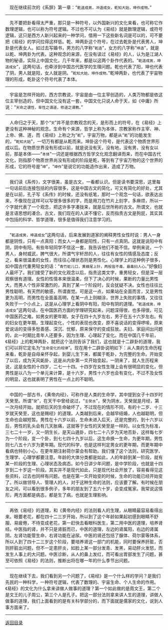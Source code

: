 &emsp;现在继续前次的《系辞》第一章：“``乾道成男，冲道成女，乾知大始，坤作成物。``”
___
&emsp;先不要把卦看得太严重，那只是一种符号，以外国新兴的文化来看，也可称它作数理逻辑，也可以称为符号逻辑。不过也不可认为《易经》就是数理逻辑，或符号逻辑，这只是西方人新兴起来的一种学问，借用一下这些新名词是可以的，可不要把《易经》的学问拉得这样低。乾、坤两卦这个符号，在过去乾卦是代表男人，坤卦是代表女人。如过去写婚书，男方的八字称“``乾造``”，女方的八字称“``坤造``”，就是以乾、坤两卦为代表。这种观念的来源，在没有读过《易经》的人，认为是江湖人物的秘语，实际上中国文化，几千年来，都是以这两个卦作代表的。“``乾道成男，坤道成女``”，这两句话，也牵涉到中国古代医学的生理问题。乾也代表了阳，坤也代表了阴，男人就是阳，女人就是阴。“``乾知大始，坤作成物。``”乾坤两卦，也代表了宇宙物理的形成，乾卦这个符号代表了本体。
___
&emsp;宇宙是怎样开始的，西方宗教说，宇宙是由一位主宰创造的，人类万物都是依这位主宰创造的，但中国文化没有这一套，中国文化只说人命于天，如《中庸》所说：“``天命之谓性，率性之谓道，修道之谓教。``”
___
&emsp;人命归之于天，那个“``天``”并不是宗教观念的天，是形而上的符号，在《易经》上更没有这种神秘的观念。生命有个来源，哲学上称为本体，宗教家称作主宰、神、上帝、佛、道，而《易经》上称之为“``乾``”，宇宙万物，都是从“``乾``”的功能发生的，“``乾知大始``”，一切万有都是从乾而来。坤卦这个符号，是代表这个物质世界形成以后。在物质世界没有形成以前，就是说没有天，没有地，没有男，没有女以前，那是本体——“``本体``”一词还是根据西方哲学文化观念翻译而来，而在中国古代文化，则指那个物质世界尚没有形成的阶段是乾，等到有了宇宙万物的这个世界的形成，它的符号是“``坤``”，“``坤作``”是说它的功能造作出来，造成了万物。
___
&emsp;我们读《系传》，文字很美，虽是古文，一看都认识。但是读书要深思，这里每一句话前后连接包括的内容很多，这是中国古文的简化，可又有简化的好处，尤其是在以前，孔子写《系传》的时候，还没有纸笔，那时一个观念一句话，欲表达出来，不像现在这样可以写很多很多的字，而是用刀在竹片上刻字，多麻烦，所以一个字就代表了一个观念，把这许多字凑拢来，就是后世所称的古文。所谓文，也就是言语思想的凑合。古文，我们现在的人读不懂它，反而指责古文是狗屁，其实其中包括的科学、哲学道理，很多是值得我们注意学习的。
___
&emsp;“``乾道成男，坤道成女``”这两句话，后来发展到道家的阐释男性女性时说：男人一身都是阴性，只有一点真阳；而女人一身都是阳性，只有一点真阴。这就是说阳中有阴，阴中有阳。有些年轻同学不信这一套，我告诉他们不能不信。举例来说，一个男人，身材威武，脾气很大，所谓气宇轩昂的人，往往有女性的情感及态度；反之，看来很温柔的女性，而往往心理状态则是男性化。心理学上的这种例子很多，如中国古代重男轻女的话：“``青竹蛇儿口，黄蜂尾上针，两般皆不毒，最毒妇人心。``”好像妇人最坏了。我们接受了新的文化观念以后，指责这类文字，重男轻女，但是深一层观察很有道理。女性的性情本来很温柔，但下了决心的时候，果断的力量比男性大，而男人个性非常激烈的，真到了某一个阶段时，反会犹疑不决。女性也往往比男性聪明，有天然的敏感，所谓直觉。可是这一点，如果站在全面而言，又是男性更为高明，而男性在全面虽高明，在某一点上则糊涂，世界上失败的事情，又往往失败于一个小点上，这是从心理学上看阴中有阳，阳中有阴的道理。“``乾道成男，坤道成女``”这两句话，在中国医药方面的学理研究起来，问题深得很，也多得很，可见中国医药之难。如男女的更年期，女子在四十九岁左右，男子在五十六岁左右。有的妇女在更年期，生理起变化，个性的表现也改变，原不喜说话的变得啰嗦，原来爱说话的变得多愁善感、深沉、忧郁，原来保守的变成狂放。夫妇、家庭间出问题的，此一时期比青年人还要多，因为生理、心理起了变化。而在中国几千年前，《易经》上的乾坤两卦，就把这个法则告诉了我们，这也就是十二辟卦的道理，我们可以将它定名为“``生命变化的规律``”。现在用十二辟卦说明如下：从人类的生命历程来看，乾卦是自母亲怀孕起，到婴儿生下来，都属于乾卦，为完整的生命。开始变了以后，成为天风姤卦，这是从内卦第一爻开始变起，一阴来了，就人生历程来说，这是女性的十四岁，二七一十四。十四岁在女性生理上会有很明显的变化，但男性是以八为一个单元来计算，是十六岁，男性十六岁也会有变化，不过不及女性的明显，这也就表明了男性在一点上的不聪明。
___
&emsp;中国的一部古书，《黄帝内经》，可称作是人类的生命学，其中提到女子十四岁时天癸至。所谓“``癸``”，在天干中曾经说过，“``壬癸水``”，癸为阴水，天癸就是月经，第一次月经开始，就把后天的生命破坏了，不过现在的情形不同，有的十二岁、十三岁就天癸至，这也是赐经》的道理。人类越到后来，会越早结婚，人也越聪明，但生命也会越短暂。男性在十六岁以前，生命未进入后天，还是完整的，到十六岁以后，男性的乳头会有几天胀痛，这就等于女性的天癸至是一样的。以女性为标准，三七二十一岁，又一阴生长，是天山遁卦，四七二十八岁为天地否卦，这样每七岁为一个阶段，变一个卦，到七七四十九岁以后，这生命换一生命，为更年期，男性则七八五十六岁为更年期。现代的科学，也是这样判定男女的更年期，而更年期中看病也特别小心，在更年期注射荷尔蒙会有帮助。我们懂了这个法则，研究医学、生理学、心理学都要注意。年龄的大体分类都是如此，人的年龄到某一阶段，就有某一阶段的生理、心理状态及病态。如今日讲少年问题，是中学阶段，也就是十四岁到二十岁这一阶段。其实并不是现代如此，只是现代社会开放了，容易看得见这些资料，过去也同样有问题。也是在第一爻开始变的时候，生命的功能已经开始变了。所以做领导人、管理人的人，对于这种生命的法则，应该要了解。有时候在朋友之间，可以看到很多例子，多年的朋友到了五六十岁，会变成冤家。我常说这情形，两方面都是病态，都是生了病，也就是生理影响。
___
&emsp;再依《易经》的道理，和《黄帝内经》的法则看人的生理，从眼睛最容易看得出来。眼要老花，都在四十二三岁开始，所以到了这个年龄如果起初感到眼睛不舒服、易疲倦，不待变成老花，第一赶快去看眼科医生，第二用中医的道理，培养肾经。中医指的肾，并不只是肾脏而已，中医的道理，左边的肾属阳，右边的肾属阴，左肾功能管生命，右肾功能在泌尿。中医的肾还包括了腺体、荷尔蒙等体系，所以人到了四十二三岁这个阶段，要培养肾这一部门的机能，同时要保养肝脏，否则肝脏出问题，但不一定患肝炎，如脸上某一部分发青、发黑，易动肝火发怒，而发生人事上的大问题。中医诊断，从人的鼻上发红，而可看出胃部发生了问题，甚至可依照《易经》的法则，推断出将在哪一年的什么季节出问题。
___
&emsp;现在继续下去，我们看到另一个问题了，《易经》是一个什么样的学问？是我们先民的一种科学，一种符号逻辑，代表了数理的、宇宙生命、个人生命的作用。《易经》的文化为什么拿来讲做人做事的道理？第一个如此做的是周文王，第二个是文王的儿子周公，第三个人是孔子。把这一部分法则拿来讲人生的道理，讲做人做事的道理，我们上面看到的是有关科学部分的，而下面就是儒家的文化，说到人事方面来了。
___
[返回目录](../../master/README.md#目录)
